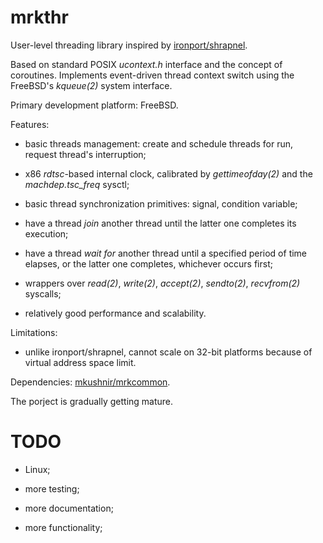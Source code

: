 mrkthr
======

User-level threading library inspired by [ironport/shrapnel](https://github.com/ironport/shrapnel).

Based on standard POSIX _ucontext.h_ interface and the concept of
coroutines. Implements event-driven thread context switch using the
FreeBSD's _kqueue(2)_ system interface.

Primary development platform: FreeBSD.

Features:

*   basic threads management: create and schedule threads for run, request thread's
    interruption;
    
*   x86 _rdtsc_-based internal clock, calibrated by _gettimeofday(2)_ and
    the _machdep.tsc\_freq_ sysctl;

*   basic thread synchronization primitives: signal, condition variable;

*   have a thread _join_ another thread until the latter one completes its execution;

*   have a thread _wait for_ another thread until a specified period of time elapses,
    or the latter one completes, whichever occurs first;

*   wrappers over _read(2)_, _write(2)_, _accept(2)_, _sendto(2)_, _recvfrom(2)_ syscalls;

*   relatively good performance and scalability.

Limitations:

*   unlike ironport/shrapnel, cannot scale on 32-bit platforms because of
    virtual address space limit.


Dependencies: [mkushnir/mrkcommon](https://github.com/mkushnir/mrkcommon).

The porject is gradually getting mature.

TODO
====

*   Linux;

*   more testing;

*   more documentation;

*   more functionality;


